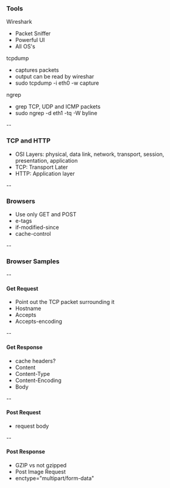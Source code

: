 ### Tools

Wireshark
* Packet Sniffer
* Powerful UI
* All OS's

tcpdump
* captures packets
* output can be read by wireshar
* sudo tcpdump -i eth0 -w capture

ngrep
* grep TCP, UDP and ICMP packets
* sudo ngrep -d eth1 -tq -W byline

--

### TCP and HTTP
 * OSI Layers: physical, data link, network, transport, session, presentation, application
 * TCP: Transport Later
 * HTTP: Application layer
 
--

### Browsers
 * Use only GET and POST
 * e-tags
 * if-modified-since
 * cache-control
 
--
 
 ### Browser Samples
 
--

#### Get Request
 * Point out the TCP packet surrounding it
 * Hostname
 * Accepts
 * Accepts-encoding

--
 
#### Get Response
 * cache headers?
 * Content
 * Content-Type
 * Content-Encoding
 * Body

--

#### Post Request
 * request body

--
 
#### Post Response

 * GZIP vs not gzipped
 * Post Image Request
 * enctype="multipart/form-data"

 
 
